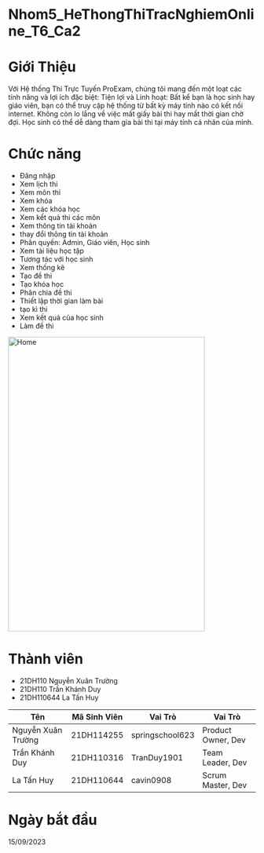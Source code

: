 # Nhom5_HeThongThiTracNghiemOnline_T6_Ca2
# Giới Thiệu
Với Hệ thống Thi Trực Tuyến ProExam, chúng tôi mang đến một loạt các tính năng và lợi ích đặc biệt: Tiện lợi và Linh hoạt: Bất kể bạn là học sinh hay giáo viên, bạn có thể truy cập hệ thống từ bất kỳ máy tính nào có kết nối internet. Không còn lo lắng về việc mất giấy bài thi hay mất thời gian chờ đợi. Học sinh có thể dễ dàng tham gia bài thi tại máy tính cá nhân của mình.
# Chức năng
- Đăng nhập
- Xem lịch thi
- Xem môn thi
- Xem khóa
- Xem các khóa học
- Xem kết quả thi các môn
- Xem thông tin tài khoản
- thay đổi thông tin tài khoản
- Phân quyền: Admin, Giáo viên, Học sinh
- Xem tài liệu học tập
- Tương tác với học sinh
- Xem thống kê
- Tạo đề thi
- Tạo khóa học
- Phân chia đề thi
- Thiết lập thời gian làm bài
- tạo kì thi
- Xem kết quả của học sinh
- Làm đề thi

<img width="400" height="600" alt="Home" src="https://github.com/cavin0908/Nhom5_HeThongThiTracNghiemOnline_T6_Ca2/assets/130212092/358c7f57-0ab9-4bb4-af51-f3c0d692f93a">

# Thành viên
- 21DH110 Nguyễn Xuân Trường 
- 21DH110 Trần Khánh Duy
- 21DH110644 La Tấn Huy

| Tên | Mã Sinh Viên | Vai Trò | Vai Trò |
|---|---|---|---|
| Nguyễn Xuân Trường | 21DH114255 | springschool623 | Product Owner, Dev |
| Trần Khánh Duy | 21DH110316 | TranDuy1901 | Team Leader, Dev |  
| La Tấn Huy | 21DH110644 | cavin0908 | Scrum Master, Dev |

# Ngày bắt đầu
15/09/2023
